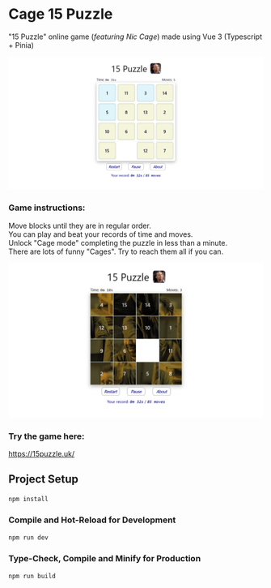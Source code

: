 # Cage 15 Puzzle

"15 Puzzle" online game (_featuring Nic Cage_) made using Vue 3 (Typescript + Pinia)

![15 Puzzle image](public/game15.png)

### Game instructions:

Move blocks until they are in regular order.\
You can play and beat your records of time and moves.\
Unlock "Cage mode" completing the puzzle in less than a minute.\
There are lots of funny "Cages". Try to reach them all if you can.

![Cage mode](public/cage_mode.png)

### Try the game here:

https://15puzzle.uk/

## Project Setup

```sh
npm install
```

### Compile and Hot-Reload for Development

```sh
npm run dev
```

### Type-Check, Compile and Minify for Production

```sh
npm run build
```
